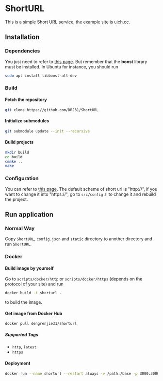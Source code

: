# ShortURL

This is a simple Short URL service, the example site is [uich.cc](https://uich.cc). 

## Installation
### Dependencies
You just need to refer to [this page](https://github.com/an-tao/drogon/wiki/CHN-02-%E5%AE%89%E8%A3%85). But remember that the **boost** library must be installed. In Ubuntu for instance, you should run
```bash
sudo apt install libboost-all-dev
```

### Build
#### Fetch the repository
```bash
git clone https://github.com/DRJ31/ShortURL
```

#### Initialize submodules
```bash
git submodule update --init --recursive
```

#### Build projects
```bash
mkdir build
cd build
cmake ..
make
```

### Configuration
You can refer to [this page](https://github.com/an-tao/drogon/wiki/CHN-10-%E9%85%8D%E7%BD%AE%E6%96%87%E4%BB%B6). The default scheme of short url is "http://", if you want to change it into "https://", go to `src/config.h` to change it and rebuild the project.


## Run application
### Normal Way
Copy `ShortURL`, `config.json` and `static` directory to another directory and run `ShortURL`.

### Docker
#### Build image by yourself
Go to `scripts/docker/http` or `scripts/docker/https` (depends on the protocol of your site) and run 
```bash
docker build -t shorturl .
``` 
to build the image.

#### Get image from Docker Hub
```bash
docker pull dengrenjie31/shorturl
```
##### Supported Tags
- `http`, `latest`
- `https`


#### Deployment
```bash
docker run --name shorturl --restart always -v /path:/base -p 3000:3000 -d dengrenjie31/shorturl
```
